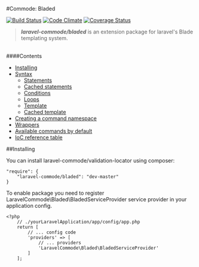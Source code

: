 #Commode: Bladed

[![Build Status](https://travis-ci.org/laravel-commode/bladed.svg?branch=master)](https://travis-ci.org/laravel-commode/bladed)
[![Code Climate](https://codeclimate.com/github/laravel-commode/bladed/badges/gpa.svg)](https://codeclimate.com/github/laravel-commode/bladed)
[![Coverage Status](https://coveralls.io/repos/laravel-commode/bladed/badge.svg?branch=master)](https://coveralls.io/r/laravel-commode/bladed?branch=master)

>**_laravel-commode/bladed_** is an extension package for laravel's Blade templating system.

<br />
####Contents

+ <a href="#installing">Installing</a>
+ <a href="https://github.com/laravel-commode/bladed/wiki/01.-Syntax">Syntax</a>
    + <a href="https://github.com/laravel-commode/bladed/wiki/01.-Syntax#statements">Statements</a>
    + <a href="https://github.com/laravel-commode/bladed/wiki/01.-Syntax#cached_statement">Cached statements</a>
    + <a href="https://github.com/laravel-commode/bladed/wiki/01.-Syntax#condition">Conditions</a>
    + <a href="https://github.com/laravel-commode/bladed/wiki/01.-Syntax#loops">Loops</a>
    + <a href="https://github.com/laravel-commode/bladed/wiki/01.-Syntax#template_action">Template</a>
    + <a href="https://github.com/laravel-commode/bladed/wiki/01.-Syntax#cached_template_action">Cached template</a>
+ <a href="https://github.com/laravel-commode/bladed/wiki/02.-Command-namespace">Creating a command namespace</a>
+ <a href="https://github.com/laravel-commode/bladed/wiki/03.-Wrappers">Wrappers</a>
+ <a href="#commands">Available commands by default</a>
+ <a href="#reference">IoC reference table</a>

##<a name="installing">Installing</a>

You can install laravel-commode/validation-locator using composer:
    
    "require": {
        "laravel-commode/bladed": "dev-master"
    }
    
To enable package you need to register LaravelCommode\Bladed\BladedServiceProvider 
service provider in your application config.

    <?php
        // ./yourLaravelApplication/app/config/app.php
        return [
            // ... config code
            'providers' => [
                // ... providers
                'LaravelCommode\Bladed\BladedServiceProvider'
            ]
        ];


<!--      

##<a name="creating_command">Creating a command namespace</a>

`Bladed` package was developed to provide more possibilities for view logic, and basically to let the final 
user to create extensions or widgets based upon this mechanism. So to start working with it you need to do couple 
of things: create a **command provider** and register it in **bladed manager**.
 
**Command provider** is a class that extends `LaravelCommode\Bladed\Commands\ABladedCommand` or 
`LaravelCommode\Bladed\Commands\ADelegateCommand` and provides a set of **template commands**(methods) that 
might contain template rendering logic or provide an interface to communicate with application services. 
**Command provider** has straight access to application's IoC container and to view environment from two 
protected methods: `ABladedCommand::getApplication()` and `ABladedCommand::getEnvironment()`. All 
**command providers** are constructed in IoC container, so feel free to override constructors, but don't 
forget to trigger the parent's one. **Command provider** can be extended in a runtime, just like all 
macro-classes in laravel.

All **command providers** registered in **bladed manager** are basically available from laravel's IoC container 
as singletons.

##<a name="syntax">Syntax</a>

####<a name="statement">Statement</a>
    
Triggers command provider's method or property - all returned values will be rendered.
    
    @command.property @>                    - invokes property
    @command.method() @>                    - invokes method
    @command.method($param1, $paramN) @>    - invokes method with parameters
    @command.method($param1, $paramN)       - return chaining is available
        ->otherMethod($param1, $paramN) @> 
    

####<a name="cached_statement">Cached statement</a>

Triggers command provider's method or property - all returned values will be rendered only once.

    @::command.property @>                  - invokes property
    @::command.method() @>                  - invokes method
    @::command.method($param1, $paramN) @>  - invokes method with parameters
    @::command.method($param1, $paramN)     - return chaining is available
        ->otherMethod($param1, $paramN) @> 
    
####<a name="conditions">Conditions</a>

Conditions are base upon command provider's method execution results or properties.
    
    @?command.property ?@>      -   if command.property is true 
        Property is true                
    @?->                        -   else (optional)
        Property is false
    @?>                         -   end if
    
    @!?command.property ?@>     -   if command.property is not true 
        Property is false                
    @?->                        -   else (optional)
        Property is true
    @?>                         -   end if
    
    
    @?command.method() ?@>      -   if commandProvider.method returns true value
        Method returns true                
    @?->                        -   else (optional) 
        Method returns false
    @?>                         -   end if
    
    @?command.method() ?@>      -   if commandProvider.method doesn't return true value 
        Method returns false                
    @?->                        -   else (optional)
        Method returns true
    @?>                         -   end if


####<a name="loops">Loops</a>

Simple alternative for native @foreach and @for loops

    @in($collection||$value)            @foreach($collection as $value)
        {{$value}}                          {{$value}}
    @in>                                @endforeach
    
    @in($collection||$key||$value)      @foreach($collection as $key => $value)
        {{$key}} equals {{$value}}          {[$key}} equals {{$value}}
    @in>                                @endforeach
    
    @up($collection||$value)            @for($key = 0; $key < count($collection); $key++)
        {{$value}}                          <?php $value = $collection[$key]; ?>
    @up>                                    {{$value}}
                                        @endfor
                                        
    @up($collection||$key||$value)      @for($key = 0; $key < count($collection); $key++)
        {{$key}} equals {{$value}}          <?php $value = $collection[$key]; ?>
    @up>                                    {{$key}} equals {{$value}} 
                                        @endfor
    
    @down($collection||$value)          @for($key = count($collection) - 1; $key == 0; $key--)
        {{$value}}                          <?php $value = $collection[$key]; ?>
    @down>                                  {{$value}} 
                                        @endfor
    
    @down($collection||$key||$value)    @for($key = count($collection) - 1; $key == 0; $key--)
        {{$key}} equals {{$value}}        <?php $value = $collection[$key]; ?>
    @down>                                {{$key}} equals {{$value}} 
                                        @endfor
    

####<a name="template">Template</a>

`Bladed` extension provides **template action** system.

    @|command.templateMethod {
        This template can be rendered later. {{$renderTime}}
    }|()@>
    
    @|command.templateMethod {
        This template can be rendered later. {{$renderTime}}
    }|($param1, $paramN)@>
    
All method's that will dial templates will always always receive 
`LaravelCommode\Bladed\Compilers\TemplateCompiler` as first argument and then all the others.
    
####<a name="cached_template">Cached template</a>

**Template action** that will be rendered only at once.

    @::|command.method {
        This template can be rendered later. {{$renderTime}}
    }|()@>

    @::|command.method {
        This template can be rendered later. {{$renderTime}}
    }|($param1, $paramN)@>
    >
    
##<a name="templating">Templates</a>

`Bladed` provides a small template system. All methods that are supposed to be **template actions** will 
receive `LaravelCommode\Bladed\Compilers\TemplateCompiler` as first argument. You can pass or append variable 
values into it's parameter bag through two methods `TemplateCompiler::setArguments(array $params)` and 
`TemplateCompiler::appendArguments(array $params)`. Template can be rendered by calling 
`TemplateCompiler::render(array $params = [])`  or by forcing it's conversion into string.

Example bellow might be a bit useless in production, but still it shows the functionality and it might remind you 
ASP.NET Razor engine:

Command provider:

    <?php
        namespace Application\Bladed\Widgets\Form;
        
        use LaravelCommode\Bladed\Commands\ABladedCommand;
        use LaravelCommode\Bladed\Compilers\TemplateCompiler;
        
        class FormWidget extends ADelegateBladedCommand
        {
            public function getDelegate()
            {
                return $this->getApplication()->make('form');
            }
            
            public function wrapFormModel(TemplateCompiler $template, $viewModel, array $attributes = [])
            {
                return $this->open($viewModel, $attributes).
                    $template->setArguments($attributes).
                    $this->close();
            }
        }

Registering command with BladedManager facade in service:
    
        /** ...service provider code ... **/
        
        /**
        * Service provider registration
        */
        public function register()
        {
            \BladedManager::registerCommandNamespace('form', 'Application\Bladed\Widgets\Form\FormWidget');
            // or \BladedManager::registerCommandNamespaces(['form' => 'Application\Bladed\Widgets\Form\FormWidget']);
            
            // or $this->application->make('commode.bladed')-> ...
        }
        
View usage:

    @|form.wrapFormModel {
        
        @form.text('name', null, ['class' => 'form-control']) @>
        @form.password('password', ['class' => 'form-control']) @>
        
    }|($viewModel, $arguments)@>

##<a name="commands">Available commands by default</a>

###Scope 

Class responsible: `LaravelCommode\Bladed\DefaultCommands\Scope` <br />
Command namespace: `scope` <br />

Command description list:

<table width="100%">
    <tr>
        <th>Method</th>
        <th>Description</th>
        <th>Returns</th>
    </tr>
    <tr>
        <td>set(&$var, $value)</td>
        <td>
            Set's variables value for view scope, as 
            <code>&lt;?php $var = $value; ?&gt;</code>
        </td>
        <td>null</td>
    </tr>
    <tr>
        <td>setIf(&$var, $value)</td>
        <td>
            Set's variables value for view scope, as 
            <code>&lt;?php $var = isset($var) ? $var : $value; ?&gt;</code>
        </td>
        <td>null</td>
    </tr>
    <tr>
        <td>share($key, $value)</td>
        <td>
            Shares $value as $key within environment template, as 
            <code>&lt;?php $__env->share($key, $value) ?&gt;</code>
        </td>
        <td>null</td>
    </tr>
    <tr>
        <td>l($id, array $parameters = array(), $domain = 'messages', $locale = null)</td>
        <td>
            Triggers laravel's <code>trans($id, array $parameters = array(), $domain = 'messages', $locale = null)</code>
            function.
        </td>
        <td>string</td>
    </tr>
    <tr>
        <td>dd($parameterN)</td>
        <td>
            Triggers laravel's <code>dd($parameterN)</code>function.
        </td>
        <td>null</td>
    </tr>
    <tr>
        <td>var_dump($parameterN)</td>
        <td>
            Triggers <code>var_dump($parameterN)</code>function.
        </td>
        <td>null</td>
    </tr>
</table>
<
###Form

Form command provider wraps laravel's form builder and provides functionality for managing 
models, meta-data(via `LaravelCommode\Common\Meta\LocalizedMeta\MetaData`) and wraps all "inputs" with 
\phpQueryObject to provide more flexibility for form templates.

Class responsible: `LaravelCommode\Bladed\DefaultCommands\Form` <br />
Command namespace: `form` <br />

Command description list:

<table width="100%">
    <tr>
        <th>Method</th>
        <th>Description</th>
        <th>Returns</th>
    </tr>
    <tr>
        <td>open(array $attributes = [])</td>
        <td>
            Alternative to <code>Form::open(array $attributes = [])</code>
        </td>
        <td>string</td>
    </tr>
    <tr>
        <td>close()</td>
        <td>
            Alternative to <code>Form::close()</code>
        </td>
        <td>string</td>
    </tr>
    <tr>
        <td>model($model, array $attributes = [])</td>
        <td>
            Alternative to <code>Form::model($model, array $attributes = [])</code>
        </td>
        <td>string</td>
    </tr>
    <tr>
        <td>select($name, array $list = [], $selected = null, array $parameters = [])</td>
        <td>
            Alternative to <code>Form::select($name, array $list = [], $selected = null, array $parameters = [])</code>
        </td>
        <td>string|phpQueryObject</td>
    </tr>
    <tr>
        <td>submit($name, array $options = [])</td>
        <td>
            Alternative to <code>Form::submit($name, array $options = [])</code>
        </td>
        <td>string|phpQueryObject</td>
    </tr>
    <tr>
        <td>label($html)</td>
        <td>
            Returns label element with provided html
        </td>
        <td>string|phpQueryObject</td>
    </tr>
    <tr>
        <td>hidden($field, $value = null, array $options = [])</td>
        <td>
            Alternative to <code>Form::hidden($field, $value = null, array $options = [])</code>
        </td>
        <td>string|phpQueryObject</td>
    </tr>
    <tr>
        <td>text($field, $value = null, array $options = [])</td>
        <td>
            Alternative to <code>Form::text($field, $value = null, array $options = [])</code>.<br />
            If meta is available appends placeholder attribute.
        </td>
        <td>string|phpQueryObject</td>
    </tr>
    <tr>
        <td>textarea($field, $value = null, array $options = [])</td>
        <td>
            Alternative to <code>Form::textarea($field, $value = null, array $options = [])</code>.<br />
            If meta is available appends placeholder attribute.
        </td>
        <td>string|phpQueryObject</td>
    </tr>
    <tr>
        <td>password($field,  array $options = [])</td>
        <td>
            Alternative to <code>Form::password($field, array $options = [])</code>.<br />
            If meta is available appends placeholder attribute.
        </td>
        <td>string|phpQueryObject</td>
    </tr>
    <tr>
        <td>submit($name, array $options = [])</td>
        <td>
            Alternative to <code>Form::submit($name, array $options = [])</code>
        </td>
        <td>string|phpQueryObject</td>
    </tr>
    <tr>
        <td>checkbox($field, $value = null, $checked = null, array $options = [])</td>
        <td>
            Alternative to <code>Form::checkbox($field, $value = null, $checked = null, array $options = [])</code>
        </td>
        <td>string|phpQueryObject</td>
    </tr>
    <tr>
        <td>radio($field, $value = null, $checked = null, array $options = [])</td>
        <td>
            Alternative to <code>Form::radio($field, $value = null, $checked = null, array $options = [])</code>
        </td>
        <td>string|phpQueryObject</td>
    </tr>
</table>

##<a name="reference">IoC reference table</a>

-->